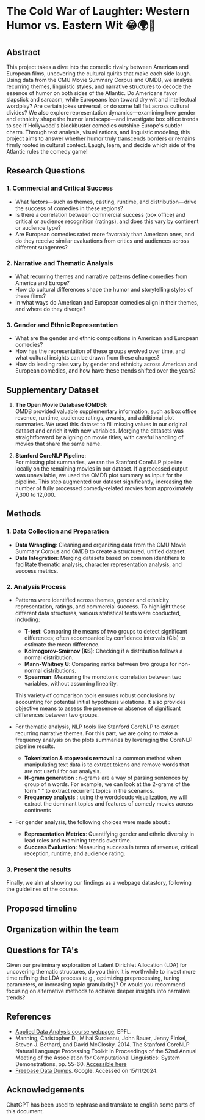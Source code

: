 # The Cold War of Laughter: Western Humor vs. Eastern Wit 😂🌍🧊

## Abstract
This project takes a dive into the comedic rivalry between American and European films, uncovering the cultural quirks that make each side laugh. Using data from the CMU Movie Summary Corpus and OMDB, we analyze recurring themes, linguistic styles, and narrative structures to decode the essence of humor on both sides of the Atlantic. Do Americans favor slapstick and sarcasm, while Europeans lean toward dry wit and intellectual wordplay? Are certain jokes universal, or do some fall flat across cultural divides? We also explore representation dynamics—examining how gender and ethnicity shape the humor landscape—and investigate box office trends to see if Hollywood's blockbuster comedies outshine Europe's subtler charm. Through text analysis, visualizations, and linguistic modeling, this project aims to answer whether humor truly transcends borders or remains firmly rooted in cultural context. Laugh, learn, and decide which side of the Atlantic rules the comedy game!


## Research Questions

### 1. Commercial and Critical Success
- What factors—such as themes, casting, runtime, and distribution—drive the success of comedies in these regions?
- Is there a correlation between commercial success (box office) and critical or audience recognition (ratings), and does this vary by continent or audience type?
- Are European comedies rated more favorably than American ones, and do they receive similar evaluations from critics and audiences across different subgenres?

### 2. Narrative and Thematic Analysis
- What recurring themes and narrative patterns define comedies from America and Europe?
- How do cultural differences shape the humor and storytelling styles of these films?
- In what ways do American and European comedies align in their themes, and where do they diverge?

### 3. Gender and Ethnic Representation
- What are the gender and ethnic compositions in American and European comedies?
- How has the representation of these groups evolved over time, and what cultural insights can be drawn from these changes?
- How do leading roles vary by gender and ethnicity across American and European comedies, and how have these trends shifted over the years?

## Supplementary Dataset

1. **The Open Movie Database (OMDB)**:  
   OMDB provided valuable supplementary information, such as box office revenue, runtime, audience ratings, awards, and additional plot summaries. We used this dataset to fill missing values in our original dataset and enrich it with new variables. Merging the datasets was straightforward by aligning on movie titles, with careful handling of movies that share the same name.

2. **Stanford CoreNLP Pipeline**:  
   For missing plot summaries, we ran the Stanford CoreNLP pipeline locally on the remaining movies in our dataset. If a processed output was unavailable, we used the OMDB plot summary as input for the pipeline. This step augmented our dataset significantly, increasing the number of fully processed comedy-related movies from approximately 7,300 to 12,000.

## Methods
### 1. Data Collection and Preparation
   - **Data Wrangling**: Cleaning and organizing data from the CMU Movie Summary Corpus and OMDB to create a structured, unified dataset.
   - **Data Integration**: Merging datasets based on common identifiers to facilitate thematic analysis, character representation analysis, and success metrics.

### 2. Analysis Process
 - Patterns were identified across themes, gender and ethnicity representation, ratings, and commercial success. To highlight these different data structures, various statistical tests were conducted, including:
   - **T-test**: Comparing the means of two groups to detect significant differences; often accompanied by confidence intervals (CIs) to estimate the mean difference.
   - **Kolmogorov-Smirnov (KS)**: Checking if a distribution follows a normal distribution.
   - **Mann-Whitney U**: Comparing ranks between two groups for non-normal distributions.
   - **Spearman**: Measuring the monotonic correlation between two variables, without assuming linearity.

   This variety of comparison tools ensures robust conclusions by accounting for potential initial hypothesis violations. It also provides objective means to assess the presence or absence of significant differences between two groups.
    

 -  For thematic analysis, NLP tools like Stanford CoreNLP to extract recurring narrative themes. For this part, we are going to make a frequency analysis on the plots summaries by leveraging the CoreNLP pipeline results.
    - **Tokenization & stopwords removal** : a common method when manipulating text data is to extract tokens and remove words that are not useful for our analysis.
    - **N-gram generation** : n-grams are a way of parsing sentences by group of n words. For example, we can look at the 2-grams of the form “<verb> <any other word>” to extract recurrent topics in the scenarios.
    - **Frequency analysis** : using the wordclouds visualization, we will extract the dominant topics and features of comedy movies across continents

 - For gender analysis, the following choices were made about :
    - **Representation Metrics**: Quantifying gender and ethnic diversity in lead roles and examining trends over time.
    - **Success Evaluation**: Measuring success in terms of revenue, critical reception, runtime, and audience rating.

### 3. Present the results

Finally, we aim at showing our findings as a webpage datastory, following the guidelines of the course.

## Proposed timeline

## Organization within the team

## Questions for TA's

Given our preliminary exploration of Latent Dirichlet Allocation (LDA) for uncovering thematic structures, do you think it is worthwhile to invest more time refining the LDA process (e.g., optimizing preprocessing, tuning parameters, or increasing topic granularity)? Or would you recommend focusing on alternative methods to achieve deeper insights into narrative trends?

## References

 - [Applied Data Analysis course webpage](https://epfl-ada.github.io/teaching/fall2024/cs401/), EPFL.
 - Manning, Christopher D., Mihai Surdeanu, John Bauer, Jenny Finkel, Steven J. Bethard, and David McClosky. 2014. The Stanford CoreNLP Natural Language Processing Toolkit In Proceedings of the 52nd Annual Meeting of the Association for Computational Linguistics: System Demonstrations, pp. 55-60. [Accessible here](https://stanfordnlp.github.io/CoreNLP/)
 - [Freebase Data Dumps](https://developers.google.com/freebase/data). Google. Accessed on 15/11/2024.

## Acknowledgements

ChatGPT has been used to rephrase and translate to english some parts of this document.
